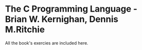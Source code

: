 # The C Programming Language - Brian W. Kernighan, Dennis M.Ritchie
All the book's exercies are included here.
